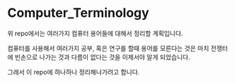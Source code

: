 # Computer_Terminology

위 repo에서는 여러가지 컴퓨터 용어들에 대해서 정리할 계획입니다.

컴퓨터를 사용해서 여러가지 공부, 혹은 연구를 할때 용어를 모른다는 것은 마치 전쟁터에 빈손으로 나가는 것과 다름이 없다는 것을 이제서야 알게 되었습니다.

그래서 이 repo에 하나하나 정리해나가려고 합니다. 

